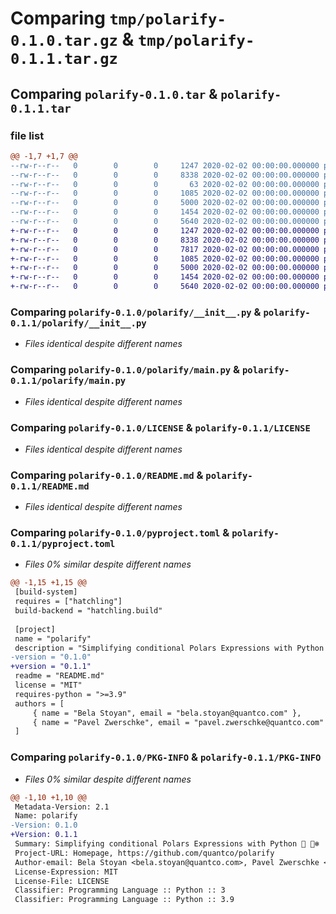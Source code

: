 # Comparing `tmp/polarify-0.1.0.tar.gz` & `tmp/polarify-0.1.1.tar.gz`

## Comparing `polarify-0.1.0.tar` & `polarify-0.1.1.tar`

### file list

```diff
@@ -1,7 +1,7 @@
--rw-r--r--   0        0        0     1247 2020-02-02 00:00:00.000000 polarify-0.1.0/polarify/__init__.py
--rw-r--r--   0        0        0     8338 2020-02-02 00:00:00.000000 polarify-0.1.0/polarify/main.py
--rw-r--r--   0        0        0       63 2020-02-02 00:00:00.000000 polarify-0.1.0/.gitignore
--rw-r--r--   0        0        0     1085 2020-02-02 00:00:00.000000 polarify-0.1.0/LICENSE
--rw-r--r--   0        0        0     5000 2020-02-02 00:00:00.000000 polarify-0.1.0/README.md
--rw-r--r--   0        0        0     1454 2020-02-02 00:00:00.000000 polarify-0.1.0/pyproject.toml
--rw-r--r--   0        0        0     5640 2020-02-02 00:00:00.000000 polarify-0.1.0/PKG-INFO
+-rw-r--r--   0        0        0     1247 2020-02-02 00:00:00.000000 polarify-0.1.1/polarify/__init__.py
+-rw-r--r--   0        0        0     8338 2020-02-02 00:00:00.000000 polarify-0.1.1/polarify/main.py
+-rw-r--r--   0        0        0     7817 2020-02-02 00:00:00.000000 polarify-0.1.1/.gitignore
+-rw-r--r--   0        0        0     1085 2020-02-02 00:00:00.000000 polarify-0.1.1/LICENSE
+-rw-r--r--   0        0        0     5000 2020-02-02 00:00:00.000000 polarify-0.1.1/README.md
+-rw-r--r--   0        0        0     1454 2020-02-02 00:00:00.000000 polarify-0.1.1/pyproject.toml
+-rw-r--r--   0        0        0     5640 2020-02-02 00:00:00.000000 polarify-0.1.1/PKG-INFO
```

### Comparing `polarify-0.1.0/polarify/__init__.py` & `polarify-0.1.1/polarify/__init__.py`

 * *Files identical despite different names*

### Comparing `polarify-0.1.0/polarify/main.py` & `polarify-0.1.1/polarify/main.py`

 * *Files identical despite different names*

### Comparing `polarify-0.1.0/LICENSE` & `polarify-0.1.1/LICENSE`

 * *Files identical despite different names*

### Comparing `polarify-0.1.0/README.md` & `polarify-0.1.1/README.md`

 * *Files identical despite different names*

### Comparing `polarify-0.1.0/pyproject.toml` & `polarify-0.1.1/pyproject.toml`

 * *Files 0% similar despite different names*

```diff
@@ -1,15 +1,15 @@
 [build-system]
 requires = ["hatchling"]
 build-backend = "hatchling.build"
 
 [project]
 name = "polarify"
 description = "Simplifying conditional Polars Expressions with Python 🐍 🐻‍❄️"
-version = "0.1.0"
+version = "0.1.1"
 readme = "README.md"
 license = "MIT"
 requires-python = ">=3.9"
 authors = [
     { name = "Bela Stoyan", email = "bela.stoyan@quantco.com" },
     { name = "Pavel Zwerschke", email = "pavel.zwerschke@quantco.com" },
 ]
```

### Comparing `polarify-0.1.0/PKG-INFO` & `polarify-0.1.1/PKG-INFO`

 * *Files 0% similar despite different names*

```diff
@@ -1,10 +1,10 @@
 Metadata-Version: 2.1
 Name: polarify
-Version: 0.1.0
+Version: 0.1.1
 Summary: Simplifying conditional Polars Expressions with Python 🐍 🐻‍❄️
 Project-URL: Homepage, https://github.com/quantco/polarify
 Author-email: Bela Stoyan <bela.stoyan@quantco.com>, Pavel Zwerschke <pavel.zwerschke@quantco.com>
 License-Expression: MIT
 License-File: LICENSE
 Classifier: Programming Language :: Python :: 3
 Classifier: Programming Language :: Python :: 3.9
```

